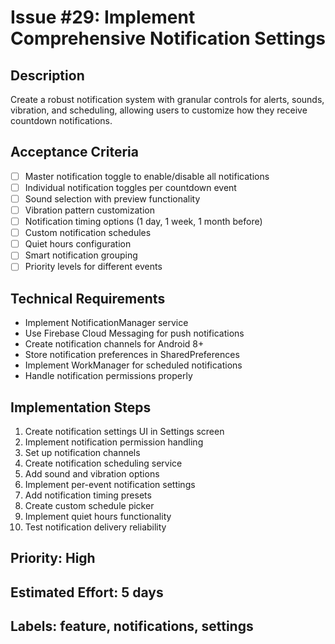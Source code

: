 # Issue #29: Implement Comprehensive Notification Settings

## Description
Create a robust notification system with granular controls for alerts, sounds, vibration, and scheduling, allowing users to customize how they receive countdown notifications.

## Acceptance Criteria
- [ ] Master notification toggle to enable/disable all notifications
- [ ] Individual notification toggles per countdown event
- [ ] Sound selection with preview functionality
- [ ] Vibration pattern customization
- [ ] Notification timing options (1 day, 1 week, 1 month before)
- [ ] Custom notification schedules
- [ ] Quiet hours configuration
- [ ] Smart notification grouping
- [ ] Priority levels for different events

## Technical Requirements
- Implement NotificationManager service
- Use Firebase Cloud Messaging for push notifications
- Create notification channels for Android 8+
- Store notification preferences in SharedPreferences
- Implement WorkManager for scheduled notifications
- Handle notification permissions properly

## Implementation Steps
1. Create notification settings UI in Settings screen
2. Implement notification permission handling
3. Set up notification channels
4. Create notification scheduling service
5. Add sound and vibration options
6. Implement per-event notification settings
7. Add notification timing presets
8. Create custom schedule picker
9. Implement quiet hours functionality
10. Test notification delivery reliability

## Priority: High
## Estimated Effort: 5 days
## Labels: feature, notifications, settings